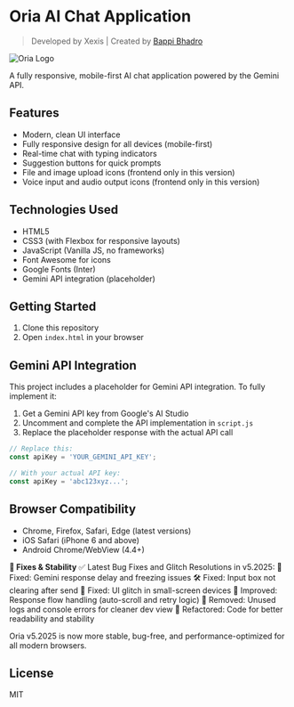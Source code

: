 # Oria AI Chat Application
> Developed by Xexis | Created by [Bappi Bhadro](https://bappi5.netlify.app/)

![Oria Logo](https://oria-mobile.netlify.app/image/cb.png)

A fully responsive, mobile-first AI chat application powered by the Gemini API.

## Features

- Modern, clean UI interface
- Fully responsive design for all devices (mobile-first)
- Real-time chat with typing indicators
- Suggestion buttons for quick prompts
- File and image upload icons (frontend only in this version)
- Voice input and audio output icons (frontend only in this version)

## Technologies Used

- HTML5
- CSS3 (with Flexbox for responsive layouts)
- JavaScript (Vanilla JS, no frameworks)
- Font Awesome for icons
- Google Fonts (Inter)
- Gemini API integration (placeholder)

## Getting Started

1. Clone this repository
2. Open `index.html` in your browser

## Gemini API Integration

This project includes a placeholder for Gemini API integration. To fully implement it:

1. Get a Gemini API key from Google's AI Studio
2. Uncomment and complete the API implementation in `script.js`
3. Replace the placeholder response with the actual API call

```javascript
// Replace this:
const apiKey = 'YOUR_GEMINI_API_KEY';

// With your actual API key:
const apiKey = 'abc123xyz...';
```

## Browser Compatibility

- Chrome, Firefox, Safari, Edge (latest versions)
- iOS Safari (iPhone 6 and above)
- Android Chrome/WebView (4.4+)

**🧩 Fixes & Stability**
✅ Latest Bug Fixes and Glitch Resolutions in v5.2025:
🐞 Fixed: Gemini response delay and freezing issues
🛠 Fixed: Input box not clearing after send
📱 Fixed: UI glitch in small-screen devices
🔁 Improved: Response flow handling (auto-scroll and retry logic)
🚫 Removed: Unused logs and console errors for cleaner dev view
🔄 Refactored: Code for better readability and stability

Oria v5.2025 is now more stable, bug-free, and performance-optimized for all modern browsers.

## License

MIT 
